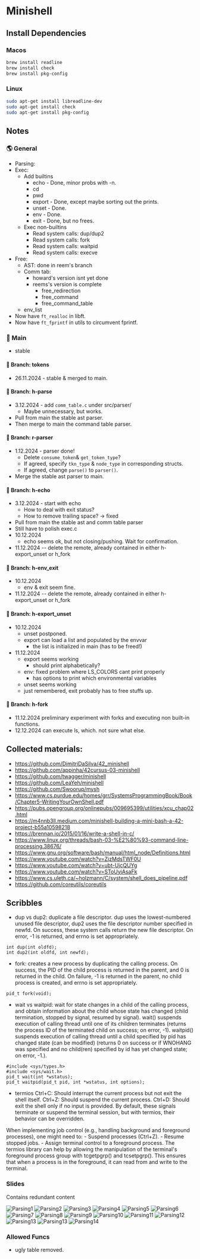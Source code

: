 # Minishell

## Install Dependencies
### Macos
```bash
brew install readline
brew install check
brew install pkg-config
```

### Linux
```bash
sudo apt-get install libreadline-dev
sudo apt-get install check
sudo apt-get install pkg-config
```

## Notes

### 🌎 General
- Parsing:
- Exec:
	- Add builtins
		- echo - Done, minor probs with -n.
		- cd
		- pwd
		- export - Done, except maybe sorting out the prints.
		- unset - Done.
		- env - Done.
		- exit - Done, but no frees.
	- Exec non-builtins
		- Read system calls: dup/dup2
		- Read system calls: fork
		- Read system calls: waitpid
		- Read system calls: execve
- Free:
	- AST: done in reem's branch
	- Comm tab:
		- howard's version isnt yet done
		- reems's version is complete
			- free_redirection
			- free_command
			- free_command_table
	- env_list
- Now have `ft_realloc` in libft.
- Now have `ft_fprintf` in utils to circumvent fprintf.

### 🌴 Main
- stable

#### 🌿 Branch: tokens
- 26.11.2024 - stable & merged to main.

#### 🌿 Branch: h-parse
- 3.12.2024 - add `comm_table.c` under src/parser/
	- Maybe unnecessary, but works.
- Pull from main the stable ast parser.
- Then merge to main the command table parser.

#### 🌿 Branch: r-parser
- 1.12.2024 - parser done!
	- Delete `consume_token`& `get_token_type`?
	- If agreed, specify `tkn_type` & `node_type` in corresponding structs.
	- If agreed, change `parse()` to `parser()`.
- Merge the stable ast parser to main.

#### 🌿 Branch: h-echo
- 3.12.2024 - start with echo
	- How to deal with exit status?
	- How to remove trailing space? -> fixed
- Pull from main the stable ast and comm table parser
- Still have to polish exec.c
- 10.12.2024
	- echo seems ok, but not closing/pushing. Wait for confirmation.
- 11.12.2024 -- delete the remote, already contained in either h-export_unset or h_fork

#### 🌿 Branch: h-env_exit
- 10.12.2024
	- env & exit seem fine.
- 11.12.2024 -- delete the remote, already contained in either h-export_unset or h_fork

#### 🌿 Branch: h-export_unset
- 10.12.2024
	- unset postponed.
	- export can load a list and populated by the envvar
		- the list is initialized in main (has to be freed!)
- 11.12.2024
	- export seems working
		- should print alphabetically?
	- env: fixed problem where LS_COLORS cant print properly
		- has options to print which environmental variables
	- unset seems working
	- just remembered, exit probably has to free stuffs up.

#### 🌿 Branch: h-fork
- 11.12.2024 preliminary experiment with forks and executing non built-in functions.
- 12.12.2024 can execute ls, which. not sure what else.

## Collected materials:
- https://github.com/DimitriDaSilva/42_minishell
- https://github.com/appinha/42cursus-03-minishell
- https://github.com/twagger/minishell
- https://github.com/LeaYeh/minishell
- https://github.com/Swoorup/mysh
- https://www.cs.purdue.edu/homes/grr/SystemsProgrammingBook/Book/Chapter5-WritingYourOwnShell.pdf
- https://pubs.opengroup.org/onlinepubs/009695399/utilities/xcu_chap02.html
- https://m4nnb3ll.medium.com/minishell-building-a-mini-bash-a-42-project-b55a10598218
- https://brennan.io/2015/01/16/write-a-shell-in-c/
- https://www.linux.org/threads/bash-03-%E2%80%93-command-line-processing.38676/
- https://www.gnu.org/software/bash/manual/html_node/Definitions.html
- https://www.youtube.com/watch?v=ZjzMdsTWF0U
- https://www.youtube.com/watch?v=ubt-UjcQUYg
- https://www.youtube.com/watch?v=SToUyjAsaFk
- https://www.cs.uleth.ca/~holzmann/C/system/shell_does_pipeline.pdf
- https://github.com/coreutils/coreutils

## Scribbles
- dup vs dup2: duplicate a file descriptor. dup uses the lowest-numbered unused file descriptor, dup2 uses the file descriptor number specified in newfd.
On  success, these system calls return the new file descriptor.  On error, -1 is returned, and
       errno is set appropriately.
```
int dup(int oldfd);
int dup2(int oldfd, int newfd);
```

- fork: creates a new process by duplicating the calling process. On success, the PID of the child process is returned in the parent, and 0 is returned in the child. On failure, -1 is returned in the parent, no child process is created, and errno is set appropriately.
```
pid_t fork(void);
```
- wait vs waitpid:  wait for state changes in a child of the calling process, and obtain information about the child whose state has changed (child termination, stopped by signal, resumed by signal). wait() suspends execution of calling thread until one of its children terminates (returns the process ID of the terminated child on success; on error, -1). waitpid() suspends execution of calling thread until a child specified by pid has changed state (can be modified) (returns 0 on success or if WNOHANG was specified and no child(ren) specified by id has yet changed state; on error, -1.).
```
#include <sys/types.h>
#include <sys/wait.h>
pid_t wait(int *wstatus);
pid_t waitpid(pid_t pid, int *wstatus, int options);
```

- termios
Ctrl+C: Should interrupt the current process but not exit the shell itself.
Ctrl+Z: Should suspend the current process.
Ctrl+D: Should exit the shell only if no input is provided.
By default, these signals terminate or suspend the terminal session, but with termios, their behavior can be overridden.

When implementing job control (e.g., handling background and foreground processes), one might need to:
	- Suspend processes (Ctrl+Z).
	- Resume stopped jobs.
	- Assign terminal control to a foreground process.
The termios library can help by allowing the manipulation of the terminal's foreground process group with tcgetpgrp() and tcsetpgrp(). This ensures that when a process is in the foreground, it can read from and write to the terminal.

### Slides
Contains redundant content

![Parsing1](./slides/Ms_slide0.svg "Parsing")
![Parsing2](./slides/Ms_slide1.svg "Lexer")
![Parsing3](./slides/Ms_slide2.svg "Parser")
![Parsing4](./slides/Ms_slide3.svg "Parser Ex1")
![Parsing5](./slides/Ms_slide4.svg "Parser Ex2")
![Parsing6](./slides/Ms_slide5.svg "Nodes")
![Parsing7](./slides/Ms_slide6.svg "ASTree & Command Table plan")
![Parsing8](./slides/Ms_slide7.svg "Lex Syn Sem Analysis")
![Parsing9](./slides/Ms_slide8.svg "parse_expression1")
![Parsing10](./slides/Ms_slide9.svg "parse_expression2")
![Parsing11](./slides/Ms_slide10.svg "parse_expression3")
![Parsing12](./slides/Ms_slide11.svg "parse_expression4")
![Parsing13](./slides/Ms_slide12.svg "Shortened funcs")
![Parsing13](./slides/Ms_slide13.svg "Parsing workflow")
![Parsing14](./slides/Ms_slide14.svg "AST -> Command Table flow")

### Allowed Funcs
- ugly table removed.